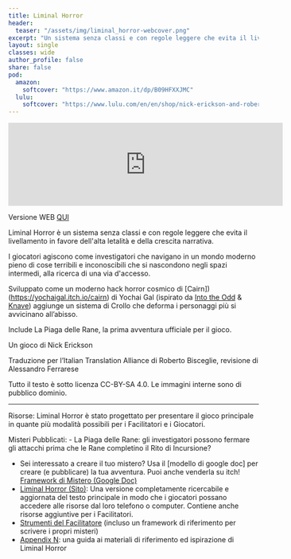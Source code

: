 ```yaml
---
title: Liminal Horror
header:
  teaser: "/assets/img/liminal_horror-webcover.png"
excerpt: "Un sistema senza classi e con regole leggere che evita il livellamento in favore dell'alta letalità e della crescita narrativa."
layout: single
classes: wide
author_profile: false
share: false
pod:
  amazon:
    softcover: "https://www.amazon.it/dp/B09HFXXJMC"
  lulu:
    softcover: "https://www.lulu.com/en/en/shop/nick-erickson-and-roberto-bisceglie/liminal-horror-versione-italiana/paperback/product-n5npm4.html?page=1&pageSize=4"
---
```


<iframe frameborder="0" src="https://itch.io/embed/1213720" width="552" height="167"><a href="https://ita-translation-alliance.itch.io/liminal-horror">Liminal Horror (Italiano) by Italian Translation Alliance</a></iframe>

Versione WEB [QUI](https://italian-translation-alliance.github.io/LiminalHorror/)

Liminal Horror è un sistema senza classi e con regole leggere che evita il livellamento in favore dell'alta letalità e della crescita narrativa.

I giocatori agiscono come investigatori che navigano in un mondo moderno pieno di cose terribili e inconoscibili che si nascondono negli spazi intermedi, alla ricerca di una via d'accesso.

Sviluppato come un moderno hack horror cosmico di [Cairn])(https://yochaigal.itch.io/cairn) di Yochai Gal (ispirato da [Into the Odd](https://chrismcdee.itch.io/) & [Knave](https://questingbeast.itch.io/knave)) aggiunge un sistema di Crollo che deforma i personaggi più si avvicinano all’abisso.

Include La Piaga delle Rane, la prima avventura ufficiale per il gioco.

Un gioco di Nick Erickson

Traduzione per l’Italian Translation Alliance di Roberto Bisceglie, revisione di Alessandro Ferrarese

Tutto il testo è sotto licenza CC-BY-SA 4.0. 
Le immagini interne sono di pubblico dominio.
________________________________________________________________________

Risorse: Liminal Horror è stato progettato per presentare il gioco principale in quante più modalità possibili per i Facilitatori e i Giocatori. 

Misteri Pubblicati:
    - La Piaga delle Rane: gli investigatori possono fermare gli attacchi prima che le Rane completino il Rito di Incursione?
- Sei interessato a creare il tuo mistero? Usa il [modello di google doc] per creare (e pubblicare) la tua avventura. Puoi anche venderla su itch! [Framework di Mistero (Google Doc)](https://docs.google.com/document/d/1VYCqcpBr1dOy7becd-TpCNs9rWMILUcEZo8SpCTfa4s/edit?usp=sharing)
- [Liminal Horror (Sito)](https://italiantranslationalliance.org/LiminalHorror/): Una versione completamente ricercabile e aggiornata del testo principale in modo che i giocatori possano accedere alle risorse dal loro telefono o computer. Contiene anche risorse aggiuntive per i Facilitatori.
- [Strumenti del Facilitatore](https://goblinarchives.github.io/LiminalHorror/Facilitator%20Tools/) (incluso un framework di riferimento per scrivere i propri misteri)
- [Appendix N](https://italiantranslationalliance.org/LiminalHorror/Appendice%20N/): una guida ai materiali di riferimento ed ispirazione di Liminal Horror